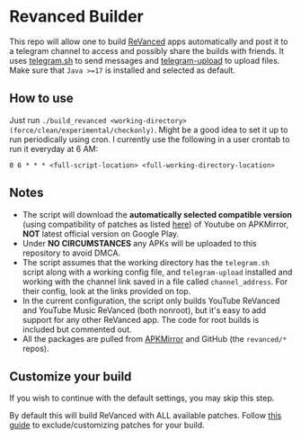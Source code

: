 # Revanced Builder
This repo will allow one to build [ReVanced](https://github.com/revanced/) apps automatically and post it to a telegram channel to access and possibly share the builds with friends. It uses [telegram.sh](https://github.com/fabianonline/telegram.sh) to send messages and [telegram-upload](https://github.com/Nekmo/telegram-upload) to upload files. Make sure that `Java >=17` is installed and selected as default.

## How to use
Just run `./build_revanced <working-directory> (force/clean/experimental/checkonly)`. Might be a good idea to set it up to run periodically using cron. I currently use the following in a user crontab to run it everyday at 6 AM:
```
0 6 * * * <full-script-location> <full-working-directory-location>
```

## Notes
- The script will download the **automatically selected compatible version** (using compatibility of patches as listed [here](https://github.com/revanced/revanced-patches#list-of-available-patches)) of Youtube on APKMirror, **NOT** latest official version on Google Play.
- Under **NO CIRCUMSTANCES** any APKs will be uploaded to this repository to avoid DMCA.
- The script assumes that the working directory has the `telegram.sh` script along with a working config file, and `telegram-upload` installed and working with the channel link saved in a file called `channel_address`. For their config, look at the links provided on top.
- In the current configuration, the script only builds YouTube ReVanced and YouTube Music ReVanced (both nonroot), but it's easy to add support for any other ReVanced app. The code for root builds is included but commented out.
- All the packages are pulled from [APKMirror](https://apkmirror.com) and GitHub (the `revanced/*` repos).

## Customize your build
If you wish to continue with the default settings, you may skip this step.

By default this will build ReVanced with ALL available patches. Follow [this guide](PATCHES_GUIDE.md) to exclude/customizing patches for your build.
